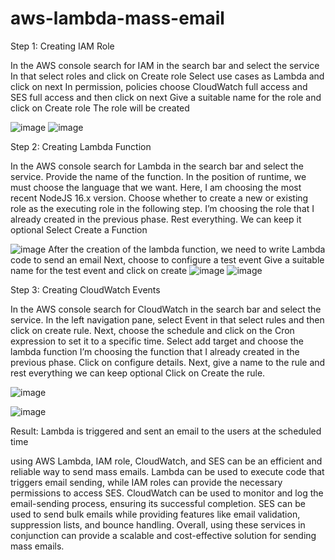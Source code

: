 # aws-lambda-mass-email

Step 1: Creating IAM Role

In the AWS console search for IAM in the search bar and select the service
In that select roles and click on Create role
Select use cases as Lambda and click on next
In permission, policies choose CloudWatch full access and SES full access and then click on next
Give a suitable name for the role and click on Create role
The role will be created

![image](https://github.com/user-attachments/assets/e76ab47b-9811-4180-b914-7daa9c115492)
![image](https://github.com/user-attachments/assets/f4936081-e162-42d4-98ca-0557a67bed0c)


Step 2: Creating Lambda Function

In the AWS console search for Lambda in the search bar and select the service.
Provide the name of the function.
In the position of runtime, we must choose the language that we want. Here, I am choosing the most recent NodeJS 16.x version.
Choose whether to create a new or existing role as the executing role in the following step. I’m choosing the role that I already created in the previous phase.
Rest everything. We can keep it optional
Select Create a Function


![image](https://github.com/user-attachments/assets/5f093386-6b47-45e6-aa22-3b175a802fb3)
After the creation of the lambda function, we need to write Lambda code to send an email
Next, choose to configure a test event
Give a suitable name for the test event and click on create
![image](https://github.com/user-attachments/assets/29a14040-d973-4c64-b05a-860944aead9e)
![image](https://github.com/user-attachments/assets/7eced84f-bfe9-42a8-9e4f-9c165ed9b293)


Step 3: Creating CloudWatch Events

In the AWS console search for CloudWatch in the search bar and select the service.
In the left navigation pane, select Event in that select rules and then click on create rule.
Next, choose the schedule and click on the Cron expression to set it to a specific time.
Select add target and choose the lambda function I’m choosing the function that I already created in the previous phase.
Click on configure details.
Next, give a name to the rule and rest everything we can keep optional
Click on Create the rule.

![image](https://github.com/user-attachments/assets/eebc03f4-52ff-49c9-8a0d-e4a2dd460b75)

![image](https://github.com/user-attachments/assets/e546b976-33be-426f-a3a8-56e918150e1a)

Result:
Lambda is triggered and sent an email to the users at the scheduled time

using AWS Lambda, IAM role, CloudWatch, and SES can be an efficient and reliable way to send mass emails. Lambda can be used to execute code that triggers email sending, while IAM roles can provide the necessary permissions to access SES. CloudWatch can be used to monitor and log the email-sending process, ensuring its successful completion. SES can be used to send bulk emails while providing features like email validation, suppression lists, and bounce handling. Overall, using these services in conjunction can provide a scalable and cost-effective solution for sending mass emails.






